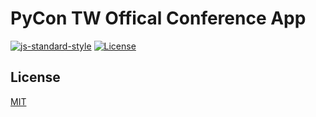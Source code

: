 # PyCon TW Offical Conference App

[![js-standard-style](https://cdn.rawgit.com/feross/standard/master/badge.svg)](#PyCon%20TW%20Offical%20Conference%20App)
[![License](https://img.shields.io/badge/license-MIT-lightgrey.svg)](LICENSE)


## License

[MIT](LICENSE)
